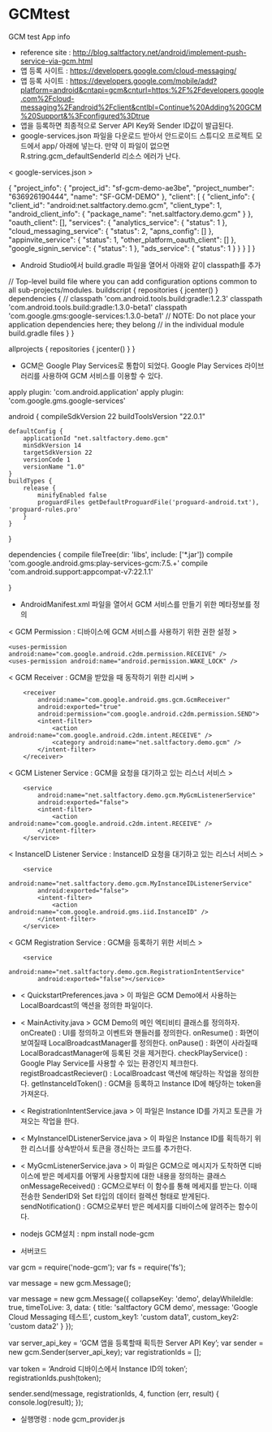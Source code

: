 # GCMtest
GCM test App info

* reference site : http://blog.saltfactory.net/android/implement-push-service-via-gcm.html
* 앱 등록 사이트 : https://developers.google.com/cloud-messaging/
* 앱 등록 사이트 : https://developers.google.com/mobile/add?platform=android&cntapi=gcm&cnturl=https:%2F%2Fdevelopers.google.com%2Fcloud-messaging%2Fandroid%2Fclient&cntlbl=Continue%20Adding%20GCM%20Support&%3Fconfigured%3Dtrue
* 앱을 등록하면 최종적으로 Server API Key와 Sender ID값이 발급된다.
* google-services.json 파일을 다운로드 받아서 안드로이드 스튜디오 프로젝트 모드에서 app/ 아래에 넣는다. 만약 이 파일이 없으면 R.string.gcm_defaultSenderId 리소스 에러가 난다.

< google-services.json >

{
  "project_info": {
    "project_id": "sf-gcm-demo-ae3be",
    "project_number": "636926190444",
    "name": "SF-GCM-DEMO"
  },
  "client": [
    {
      "client_info": {
        "client_id": "android:net.saltfactory.demo.gcm",
        "client_type": 1,
        "android_client_info": {
          "package_name": "net.saltfactory.demo.gcm"
        }
      },
      "oauth_client": [],
      "services": {
        "analytics_service": {
          "status": 1
        },
        "cloud_messaging_service": {
          "status": 2,
          "apns_config": []
        },
        "appinvite_service": {
          "status": 1,
          "other_platform_oauth_client": []
        },
        "google_signin_service": {
          "status": 1
        },
        "ads_service": {
          "status": 1
        }
      }
    }
  ]
}

* Android Studio에서 build.gradle 파일을 열어서 아래와 같이 classpath를 추가

// Top-level build file where you can add configuration options common to all sub-projects/modules.
buildscript {
    repositories {
        jcenter()
    }
    dependencies {
//        classpath 'com.android.tools.build:gradle:1.2.3'
        classpath 'com.android.tools.build:gradle:1.3.0-beta1'
        classpath 'com.google.gms:google-services:1.3.0-beta1'
        // NOTE: Do not place your application dependencies here; they belong
        // in the individual module build.gradle files
    }
}


allprojects {
    repositories {
        jcenter()
    }
}

* GCM은 Google Play Services로 통합이 되었다. Google Play Services 라이브러리를 사용하여 GCM 서비스를 이용할 수 있다.

apply plugin: 'com.android.application'
apply plugin: 'com.google.gms.google-services'

android {
    compileSdkVersion 22
    buildToolsVersion "22.0.1"

    defaultConfig {
        applicationId "net.saltfactory.demo.gcm"
        minSdkVersion 14
        targetSdkVersion 22
        versionCode 1
        versionName "1.0"
    }
    buildTypes {
        release {
            minifyEnabled false
            proguardFiles getDefaultProguardFile('proguard-android.txt'), 'proguard-rules.pro'
        }
    }
}

dependencies {
    compile fileTree(dir: 'libs', include: ['*.jar'])
    compile 'com.google.android.gms:play-services-gcm:7.5.+'
    compile 'com.android.support:appcompat-v7:22.1.1'

}

* AndroidManifest.xml 파일을 열어서 GCM 서비스를 만들기 위한 메타정보를 정의

< GCM Permission : 디바이스에 GCM 서비스를 사용하기 위한 권한 설정 >

<!-- [START gcm_permission] -->
    <uses-permission android:name="com.google.android.c2dm.permission.RECEIVE" />
    <uses-permission android:name="android.permission.WAKE_LOCK" />
<!-- [END gcm_permission] -->

< GCM Receiver : GCM을 받았을 때 동작하기 위한 리시버 >

<!-- [START gcm_receiver] -->
        <receiver
            android:name="com.google.android.gms.gcm.GcmReceiver"
            android:exported="true"
            android:permission="com.google.android.c2dm.permission.SEND">
            <intent-filter>
                <action android:name="com.google.android.c2dm.intent.RECEIVE" />
                <category android:name="net.saltfactory.demo.gcm" />
            </intent-filter>
        </receiver>
<!-- [END gcm_receiver] -->

< GCM Listener Service : GCM을 요청을 대기하고 있는 리스너 서비스 >

<!-- [START gcm_listener_service] -->
        <service
            android:name="net.saltfactory.demo.gcm.MyGcmListenerService"
            android:exported="false">
            <intent-filter>
                <action android:name="com.google.android.c2dm.intent.RECEIVE" />
            </intent-filter>
        </service>
<!-- [END gcm_listener_service] -->

< InstanceID Listener Service : InstanceID 요청을 대기하고 있는 리스너 서비스 >

<!-- [START instanceId_listener_service] -->
        <service
            android:name="net.saltfactory.demo.gcm.MyInstanceIDListenerService"
            android:exported="false">
            <intent-filter>
                <action android:name="com.google.android.gms.iid.InstanceID" />
            </intent-filter>
        </service>
<!-- [END instanceId_listener_service] -->

< GCM Registration Service : GCM을 등록하기 위한 서비스 >

<!-- [START gcm_registration_service] -->
        <service
            android:name="net.saltfactory.demo.gcm.RegistrationIntentService"
            android:exported="false"></service>
<!-- [END gcm_registration_service] -->

* < QuickstartPreferences.java >
이 파일은 GCM Demo에서 사용하는 LocalBoardcast의 액션을 정의한 파일이다. 
* < MainActivity.java >
GCM Demo의 메인 엑티비티 클래스를 정의하자. 
onCreate() : UI를 정의하고 이벤트와 핸들러를 정의한다.
onResume() : 화면이 보여질때 LocalBroadcastManager를 정의한다.
onPause() : 화면이 사라질때 LocalBoradcastManager에 등록된 것을 제거한다.
checkPlayService() : Google Play Service를 사용할 수 있는 환경인지 체크한다.
registBroadcastReciever() : LocalBroadcast 액션에 해당하는 작업을 정의한다.
getInstanceIdToken() : GCM을 등록하고 Instance ID에 해당하는 token을 가져온다.
* < RegistrationIntentService.java >
이 파일은 Instance ID를 가지고 토큰을 가져오는 작업을 한다.
* < MyInstanceIDListenerService.java >
이 파일은 Instance ID를 획득하기 위한 리스너를 상속받아서 토큰을 갱신하는 코드를 추가한다.
* < MyGcmListenerService.java >
이 파일은 GCM으로 메시지가 도착하면 디바이스에 받은 메세지를 어떻게 사용할지에 대한 내용을 정의하는 클래스
onMessageReceived() : GCM으로부터 이 함수를 통해 메세지를 받는다. 이때 전송한 SenderID와 Set 타입의 데이터 컬렉션 형태로 받게된다. 
sendNotification() : GCM으로부터 받은 메세지를 디바이스에 알려주는 함수이다. 

* nodejs GCM설치 : npm install node-gcm
* 서버코드

var gcm = require('node-gcm');
var fs = require('fs');

var message = new gcm.Message();

var message = new gcm.Message({
    collapseKey: 'demo',
    delayWhileIdle: true,
    timeToLive: 3,
    data: {
        title: 'saltfactory GCM demo',
        message: 'Google Cloud Messaging 테스트’,
        custom_key1: 'custom data1',
        custom_key2: 'custom data2'
    }
});

var server_api_key = ‘GCM 앱을 등록할때 획득한 Server API Key’;
var sender = new gcm.Sender(server_api_key);
var registrationIds = [];

var token = ‘Android 디바이스에서 Instance ID의 token’;
registrationIds.push(token);

sender.send(message, registrationIds, 4, function (err, result) {
    console.log(result);
});

* 실행명령 : node gcm_provider.js
